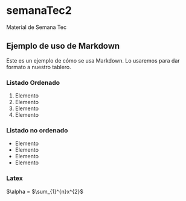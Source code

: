 # semanaTec2
Material de Semana Tec

## Ejemplo de uso de Markdown
Este es un ejemplo de cómo se usa Markdown. Lo usaremos para dar formato a nuestro tablero.

### Listado Ordenado
1. Elemento
1. Elemento
1. Elemento
1. Elemento

### Listado no ordenado

- Elemento
- Elemento
- Elemento
- Elemento

### Latex

$\alpha = $\sum_{1}^{n}x^{2}$